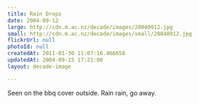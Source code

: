 ```yaml
---
title: Rain Drops
date: 2004-09-12
large: http://cdn.m.ac.nz/decade/images/20040912.jpg
small: http://cdn.m.ac.nz/decade/images/small/20040912.jpg
flickrUrl: null
photoId: null
createdAt: 2011-01-30 11:07:16.466658
updatedAt: 2004-09-15 17:21:00
layout: decade-image

---
```

Seen on the bbq cover outside. Rain rain, go away.
